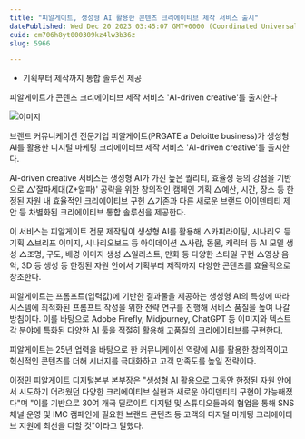 ```yaml
---
title: "피알게이트, 생성형 AI 활용한 콘텐츠 크리에이티브 제작 서비스 출시"
datePublished: Wed Dec 20 2023 03:45:07 GMT+0000 (Coordinated Universal Time)
cuid: cm706h8yt000309kz4lw3b36z
slug: 5966

---
```



- 기획부터 제작까지 통합 솔루션 제공

피알게이트가 콘텐츠 크리에이티브 제작 서비스 'AI-driven creative'를 출시한다

![이미지](https://cdn.hashnode.com/res/hashnode/image/upload/v1739259967588/141398f7-f2d1-4bca-9ebc-c5ea460674d5.jpeg)

브랜드 커뮤니케이션 전문기업 피알게이트(PRGATE a Deloitte business)가 생성형 AI를 활용한 디지털 마케팅 크리에이티브 제작 서비스 'AI-driven creative'를 출시한다.

AI-driven creative 서비스는 생성형 AI가 가진 높은 퀄리티, 효율성 등의 강점을 기반으로 △'잘파세대(Z+알파)' 공략을 위한 창의적인 캠페인 기획 △예산, 시간, 장소 등 한정된 자원 내 효율적인 크리에이티브 구현 △기존과 다른 새로운 브랜드 아이덴티티 제안 등 차별화된 크리에이티브 통합 솔루션을 제공한다.

이 서비스는 피알게이트 전문 제작팀이 생성형 AI를 활용해 △카피라이팅, 시나리오 등 기획 △브리프 이미지, 시나리오보드 등 아이데이션 △사람, 동물, 캐릭터 등 AI 모델 생성 △조명, 구도, 배경 이미지 생성 △일러스트, 만화 등 다양한 스타일 구현 △영상 음악, 3D 등 생성 등 한정된 자원 안에서 기획부터 제작까지 다양한 콘텐츠를 효율적으로 창조한다.

피알게이트는 프롬프트(입력값)에 기반한 결과물을 제공하는 생성형 AI의 특성에 따라 시스템에 최적화된 프롬프트 작성을 위한 전략 연구를 진행해 서비스 품질을 높여 나갈 방침이다. 이를 바탕으로 Adobe Firefly, Midjourney, ChatGPT 등 이미지와 텍스트 각 분야에 특화된 다양한 AI 툴을 적절히 활용해 고품질의 크리에이티브를 구현한다.

피알게이트는 25년 업력을 바탕으로 한 커뮤니케이션 역량에 AI를 활용한 창의적이고 혁신적인 콘텐츠를 더해 시너지를 극대화하고 고객 만족도를 높일 전략이다.

이정민 피알게이트 디지털본부 본부장은 "생성형 AI 활용으로 그동안 한정된 자원 안에서 시도하기 어려웠던 다양한 크리에이티브 실현과 새로운 아이덴티티 구현이 가능해졌다"며 "이를 기반으로 30여 개국 딜로이트 디지털 및 스튜디오들과의 협업을 통해 SNS 채널 운영 및 IMC 캠페인에 필요한 브랜드 콘텐츠 등 고객의 디지털 마케팅 크리에이티브 지원에 최선을 다할 것"이라고 말했다.